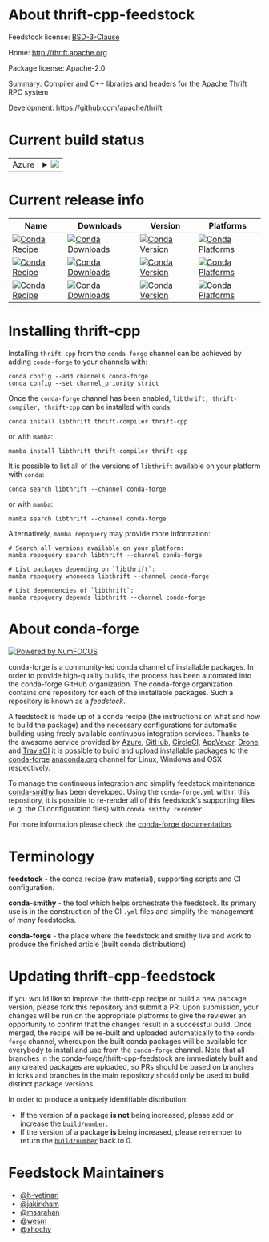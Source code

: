 About thrift-cpp-feedstock
==========================

Feedstock license: [BSD-3-Clause](https://github.com/conda-forge/thrift-cpp-feedstock/blob/main/LICENSE.txt)

Home: http://thrift.apache.org

Package license: Apache-2.0

Summary: Compiler and C++ libraries and headers for the Apache Thrift RPC system

Development: https://github.com/apache/thrift

Current build status
====================


<table>
    
  <tr>
    <td>Azure</td>
    <td>
      <details>
        <summary>
          <a href="https://dev.azure.com/conda-forge/feedstock-builds/_build/latest?definitionId=2071&branchName=main">
            <img src="https://dev.azure.com/conda-forge/feedstock-builds/_apis/build/status/thrift-cpp-feedstock?branchName=main">
          </a>
        </summary>
        <table>
          <thead><tr><th>Variant</th><th>Status</th></tr></thead>
          <tbody><tr>
              <td>linux_64</td>
              <td>
                <a href="https://dev.azure.com/conda-forge/feedstock-builds/_build/latest?definitionId=2071&branchName=main">
                  <img src="https://dev.azure.com/conda-forge/feedstock-builds/_apis/build/status/thrift-cpp-feedstock?branchName=main&jobName=linux&configuration=linux%20linux_64_" alt="variant">
                </a>
              </td>
            </tr><tr>
              <td>linux_aarch64</td>
              <td>
                <a href="https://dev.azure.com/conda-forge/feedstock-builds/_build/latest?definitionId=2071&branchName=main">
                  <img src="https://dev.azure.com/conda-forge/feedstock-builds/_apis/build/status/thrift-cpp-feedstock?branchName=main&jobName=linux&configuration=linux%20linux_aarch64_" alt="variant">
                </a>
              </td>
            </tr><tr>
              <td>linux_ppc64le</td>
              <td>
                <a href="https://dev.azure.com/conda-forge/feedstock-builds/_build/latest?definitionId=2071&branchName=main">
                  <img src="https://dev.azure.com/conda-forge/feedstock-builds/_apis/build/status/thrift-cpp-feedstock?branchName=main&jobName=linux&configuration=linux%20linux_ppc64le_" alt="variant">
                </a>
              </td>
            </tr><tr>
              <td>osx_64</td>
              <td>
                <a href="https://dev.azure.com/conda-forge/feedstock-builds/_build/latest?definitionId=2071&branchName=main">
                  <img src="https://dev.azure.com/conda-forge/feedstock-builds/_apis/build/status/thrift-cpp-feedstock?branchName=main&jobName=osx&configuration=osx%20osx_64_" alt="variant">
                </a>
              </td>
            </tr><tr>
              <td>osx_arm64</td>
              <td>
                <a href="https://dev.azure.com/conda-forge/feedstock-builds/_build/latest?definitionId=2071&branchName=main">
                  <img src="https://dev.azure.com/conda-forge/feedstock-builds/_apis/build/status/thrift-cpp-feedstock?branchName=main&jobName=osx&configuration=osx%20osx_arm64_" alt="variant">
                </a>
              </td>
            </tr><tr>
              <td>win_64</td>
              <td>
                <a href="https://dev.azure.com/conda-forge/feedstock-builds/_build/latest?definitionId=2071&branchName=main">
                  <img src="https://dev.azure.com/conda-forge/feedstock-builds/_apis/build/status/thrift-cpp-feedstock?branchName=main&jobName=win&configuration=win%20win_64_" alt="variant">
                </a>
              </td>
            </tr>
          </tbody>
        </table>
      </details>
    </td>
  </tr>
</table>

Current release info
====================

| Name | Downloads | Version | Platforms |
| --- | --- | --- | --- |
| [![Conda Recipe](https://img.shields.io/badge/recipe-libthrift-green.svg)](https://anaconda.org/conda-forge/libthrift) | [![Conda Downloads](https://img.shields.io/conda/dn/conda-forge/libthrift.svg)](https://anaconda.org/conda-forge/libthrift) | [![Conda Version](https://img.shields.io/conda/vn/conda-forge/libthrift.svg)](https://anaconda.org/conda-forge/libthrift) | [![Conda Platforms](https://img.shields.io/conda/pn/conda-forge/libthrift.svg)](https://anaconda.org/conda-forge/libthrift) |
| [![Conda Recipe](https://img.shields.io/badge/recipe-thrift--compiler-green.svg)](https://anaconda.org/conda-forge/thrift-compiler) | [![Conda Downloads](https://img.shields.io/conda/dn/conda-forge/thrift-compiler.svg)](https://anaconda.org/conda-forge/thrift-compiler) | [![Conda Version](https://img.shields.io/conda/vn/conda-forge/thrift-compiler.svg)](https://anaconda.org/conda-forge/thrift-compiler) | [![Conda Platforms](https://img.shields.io/conda/pn/conda-forge/thrift-compiler.svg)](https://anaconda.org/conda-forge/thrift-compiler) |
| [![Conda Recipe](https://img.shields.io/badge/recipe-thrift--cpp-green.svg)](https://anaconda.org/conda-forge/thrift-cpp) | [![Conda Downloads](https://img.shields.io/conda/dn/conda-forge/thrift-cpp.svg)](https://anaconda.org/conda-forge/thrift-cpp) | [![Conda Version](https://img.shields.io/conda/vn/conda-forge/thrift-cpp.svg)](https://anaconda.org/conda-forge/thrift-cpp) | [![Conda Platforms](https://img.shields.io/conda/pn/conda-forge/thrift-cpp.svg)](https://anaconda.org/conda-forge/thrift-cpp) |

Installing thrift-cpp
=====================

Installing `thrift-cpp` from the `conda-forge` channel can be achieved by adding `conda-forge` to your channels with:

```
conda config --add channels conda-forge
conda config --set channel_priority strict
```

Once the `conda-forge` channel has been enabled, `libthrift, thrift-compiler, thrift-cpp` can be installed with `conda`:

```
conda install libthrift thrift-compiler thrift-cpp
```

or with `mamba`:

```
mamba install libthrift thrift-compiler thrift-cpp
```

It is possible to list all of the versions of `libthrift` available on your platform with `conda`:

```
conda search libthrift --channel conda-forge
```

or with `mamba`:

```
mamba search libthrift --channel conda-forge
```

Alternatively, `mamba repoquery` may provide more information:

```
# Search all versions available on your platform:
mamba repoquery search libthrift --channel conda-forge

# List packages depending on `libthrift`:
mamba repoquery whoneeds libthrift --channel conda-forge

# List dependencies of `libthrift`:
mamba repoquery depends libthrift --channel conda-forge
```


About conda-forge
=================

[![Powered by
NumFOCUS](https://img.shields.io/badge/powered%20by-NumFOCUS-orange.svg?style=flat&colorA=E1523D&colorB=007D8A)](https://numfocus.org)

conda-forge is a community-led conda channel of installable packages.
In order to provide high-quality builds, the process has been automated into the
conda-forge GitHub organization. The conda-forge organization contains one repository
for each of the installable packages. Such a repository is known as a *feedstock*.

A feedstock is made up of a conda recipe (the instructions on what and how to build
the package) and the necessary configurations for automatic building using freely
available continuous integration services. Thanks to the awesome service provided by
[Azure](https://azure.microsoft.com/en-us/services/devops/), [GitHub](https://github.com/),
[CircleCI](https://circleci.com/), [AppVeyor](https://www.appveyor.com/),
[Drone](https://cloud.drone.io/welcome), and [TravisCI](https://travis-ci.com/)
it is possible to build and upload installable packages to the
[conda-forge](https://anaconda.org/conda-forge) [anaconda.org](https://anaconda.org/)
channel for Linux, Windows and OSX respectively.

To manage the continuous integration and simplify feedstock maintenance
[conda-smithy](https://github.com/conda-forge/conda-smithy) has been developed.
Using the ``conda-forge.yml`` within this repository, it is possible to re-render all of
this feedstock's supporting files (e.g. the CI configuration files) with ``conda smithy rerender``.

For more information please check the [conda-forge documentation](https://conda-forge.org/docs/).

Terminology
===========

**feedstock** - the conda recipe (raw material), supporting scripts and CI configuration.

**conda-smithy** - the tool which helps orchestrate the feedstock.
                   Its primary use is in the construction of the CI ``.yml`` files
                   and simplify the management of *many* feedstocks.

**conda-forge** - the place where the feedstock and smithy live and work to
                  produce the finished article (built conda distributions)


Updating thrift-cpp-feedstock
=============================

If you would like to improve the thrift-cpp recipe or build a new
package version, please fork this repository and submit a PR. Upon submission,
your changes will be run on the appropriate platforms to give the reviewer an
opportunity to confirm that the changes result in a successful build. Once
merged, the recipe will be re-built and uploaded automatically to the
`conda-forge` channel, whereupon the built conda packages will be available for
everybody to install and use from the `conda-forge` channel.
Note that all branches in the conda-forge/thrift-cpp-feedstock are
immediately built and any created packages are uploaded, so PRs should be based
on branches in forks and branches in the main repository should only be used to
build distinct package versions.

In order to produce a uniquely identifiable distribution:
 * If the version of a package **is not** being increased, please add or increase
   the [``build/number``](https://docs.conda.io/projects/conda-build/en/latest/resources/define-metadata.html#build-number-and-string).
 * If the version of a package **is** being increased, please remember to return
   the [``build/number``](https://docs.conda.io/projects/conda-build/en/latest/resources/define-metadata.html#build-number-and-string)
   back to 0.

Feedstock Maintainers
=====================

* [@h-vetinari](https://github.com/h-vetinari/)
* [@jakirkham](https://github.com/jakirkham/)
* [@msarahan](https://github.com/msarahan/)
* [@wesm](https://github.com/wesm/)
* [@xhochy](https://github.com/xhochy/)

